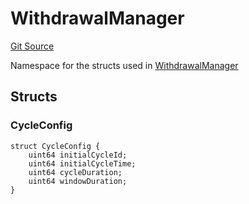 # WithdrawalManager

[Git Source](https://github.com/isle-labs/isle-contract/blob/69690fa7f99cb787956fc4bb0d751a45fe8f3519/contracts/libraries/types/DataTypes.sol)

Namespace for the structs used in
[WithdrawalManager](/docs/reference/libraries/types/WithdrawalManager.md)

## Structs

### CycleConfig

```solidity
struct CycleConfig {
    uint64 initialCycleId;
    uint64 initialCycleTime;
    uint64 cycleDuration;
    uint64 windowDuration;
}
```
